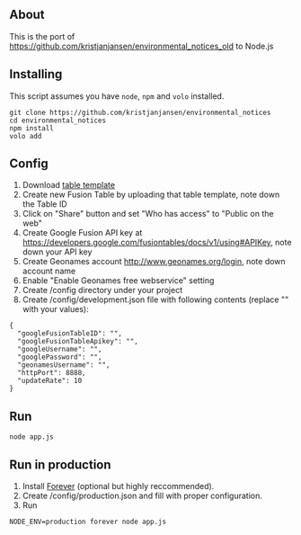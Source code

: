 ## About 

This is the port of https://github.com/kristjanjansen/environmental_notices_old to Node.js

## Installing

This script assumes you have ```node```, ```npm``` and ```volo``` installed.

```
git clone https://github.com/kristjanjansen/environmental_notices
cd environmental_notices
npm install
volo add
```

## Config

1. Download [table template](https://raw.github.com/gist/3736497/dddb4ade9a6bba9275ba59066ae2ababaa00cf3d/en_table_template.csv)
2. Create new Fusion Table by uploading that table template, note down the Table ID
3. Click on "Share" button and set "Who has access" to "Public on the web"
4. Create Google Fusion API key at https://developers.google.com/fusiontables/docs/v1/using#APIKey, note down your API key
5. Create Geonames account http://www.geonames.org/login, note down account name
6. Enable "Enable Geonames free webservice" setting
7. Create /config directory under your project
8. Create /config/development.json file with following contents (replace "" with your values):

```
{
  "googleFusionTableID": "",
  "googleFusionTableApikey": "",
  "googleUsername": "",
  "googlePassword": "",
  "geonamesUsername": "",
  "httpPort": 8888,
  "updateRate": 10
}
```

## Run

```
node app.js
```

## Run in production

1. Install [Forever](https://github.com/nodejitsu/forever) (optional but highly reccommended).
1. Create /config/production.json and fill with proper configuration.
2. Run

```
NODE_ENV=production forever node app.js
```

